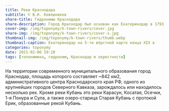 ```yaml
---
title: Реки Краснодара
subtitle: © В.Н. Ковешников
share-title: Гидронимы Краснодара
share-description: Город Краснодар был основан как Екатеринодар в 1793 г. у излучины правого берега реки Кубань в урочище Карасунский кут.
cover-img: /img/toponymy/k-town-rivers/cover.jpg
share-img: /img/toponymy/k-town-rivers/cover-s.jpg
thumbnail-img: /img/toponymy/k-town-rivers/thumb.webp
thumbnail-caption: Екатеринодар на 5-ти вёрстной карте конца ХIХ в
categories: toponymy
date: 2021-02-06 19:10
tags: [топонимика, гидроним, Краснодар и окрестности]
---
```

На территории современного муниципального образования город Краснодар, площадь которого составляет \~842 км2, административного центра Краснодарского края РФ, одного из крупнейших городов Северного Кавказа, зарождалось или находилось несколько рек. Кроме реки Кубань это реки Карасун, Косатая, Осечки, 1-я Понура и Сула, а также озеро-старица Старая Кубань с протокой Ерик, образованные рекой Кубань. 
